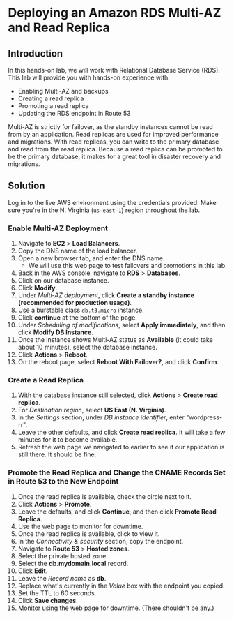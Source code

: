 # Deploying an Amazon RDS Multi-AZ and Read Replica

## Introduction

In this hands-on lab, we will work with Relational Database Service (RDS). This lab will provide you with hands-on experience with:

- Enabling Multi-AZ and backups
- Creating a read replica
- Promoting a read replica
- Updating the RDS endpoint in Route 53

Multi-AZ is strictly for failover, as the standby instances cannot be read from by an application. Read replicas are used for improved performance and migrations. With read replicas, you can write to the primary database and read from the read replica. Because a read replica can be promoted to be the primary database, it makes for a great tool in disaster recovery and migrations.

## Solution

Log in to the live AWS environment using the credentials provided. Make sure you're in the N. Virginia (`us-east-1`) region throughout the lab.

### Enable Multi-AZ Deployment

1. Navigate to **EC2** > **Load Balancers**.
2. Copy the DNS name of the load balancer.
3. Open a new browser tab, and enter the DNS name.
    - We will use this web page to test failovers and promotions in this lab.
4. Back in the AWS console, navigate to **RDS** > **Databases**.
5. Click on our database instance.
6. Click **Modify**.
7. Under *Multi-AZ deployment*, click **Create a standby instance (recommended for production usage)**.
8. Use a burstable class `db.t3.micro` instance.
9. Click **continue** at the bottom of the page.
10. Under *Scheduling of modifications*, select **Apply immediately**, and then click **Modify DB Instance**.
11. Once the instance shows Multi-AZ status as **Available** (it could take about 10 minutes), select the database instance.
12. Click **Actions** > **Reboot**.
13. On the reboot page, select **Reboot With Failover?**, and click **Confirm**.

### Create a Read Replica

1. With the database instance still selected, click **Actions** > **Create read replica**.
2. For *Destination region*, select **US East (N. Virginia)**.
3. In the *Settings* section, under *DB instance identifier*, enter "wordpress-rr".
4. Leave the other defaults, and click **Create read replica**. It will take a few minutes for it to become available.
5. Refresh the web page we navigated to earlier to see if our application is still there. It should be fine.

### Promote the Read Replica and Change the CNAME Records Set in Route 53 to the New Endpoint

1. Once the read replica is available, check the circle next to it.
2. Click **Actions** > **Promote**.
3. Leave the defaults, and click **Continue**, and then click **Promote Read Replica**.
4. Use the web page to monitor for downtime.
5. Once the read replica is available, click to view it.
6. In the *Connectivity & security* section, copy the endpoint.
7. Navigate to **Route 53** > **Hosted zones**.
8. Select the private hosted zone.
9. Select the **db.mydomain.local** record.
10. Click **Edit**.
11. Leave the *Record name* as **db**.
12. Replace what's currently in the *Value* box with the endpoint you copied.
13. Set the TTL to 60 seconds.
14. Click **Save changes**.
15. Monitor using the web page for downtime. (There shouldn't be any.)